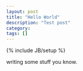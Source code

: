 ```yaml
---
layout: post
title: "Hello World"
description: "Test post"
category: 
tags: []
---
```

{% include JB/setup %}

writing some stuff you know.